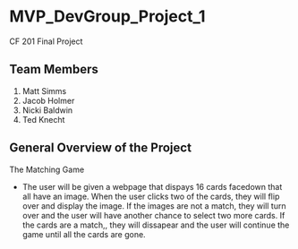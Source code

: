 # MVP_DevGroup_Project_1
CF 201 Final Project


## Team Members 
1. Matt Simms
2. Jacob Holmer
3. Nicki Baldwin
4. Ted Knecht

## General Overview of the Project

The Matching Game 

- The user will be given a webpage that dispays 16 cards facedown that all have an image. When the user clicks two of the cards, they will flip over and display the image. If the images are not a match, they will turn over and the user will have another chance to select two more cards. If the cards are a match,, they will dissapear and the user will continue the game until all the cards are gone. 

